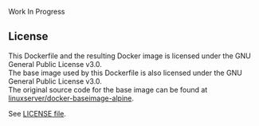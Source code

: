 Work In Progress





## License
This Dockerfile and the resulting Docker image is licensed under the GNU General Public License v3.0.</br>
The base image used by this Dockerfile is also licensed under the GNU General Public License v3.0.</br>
The original source code for the base image can be found at [linuxserver/docker-baseimage-alpine](https://github.com/linuxserver/docker-baseimage-alpine).</br>

See [LICENSE file](LICENSE).




